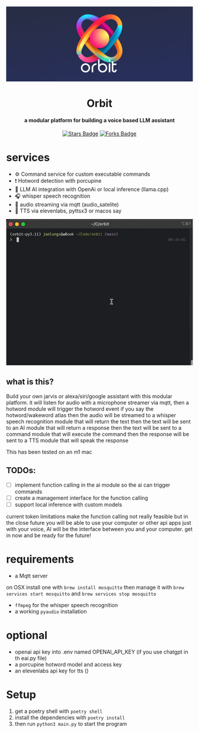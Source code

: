 ![header](./assets/orbit-header.png)
<h1 align="center">Orbit
</h1>
<h4 align="center">
a modular platform for building a voice based LLM assistant</h4>
<p align="center">
    <a href="https://github.com/JanLunge/orbit/stargazers"><img src="https://img.shields.io/github/stars/JanLunge/orbit" alt="Stars Badge"/></a>
    <a href="https://github.com/JanLunge/orbit/network/members"><img src="https://img.shields.io/github/forks/JanLunge/orbit" alt="Forks Badge"/></a>
</p>

# services
* ⚙️ Command service for custom executable commands
* ❗️ Hotword detection with porcupine
* 🧠 LLM AI integration with OpenAi or local inference (llama.cpp)
* 🎧 whisper speech recognition
* 🎤 audio streaming via mqtt (audio_satelite)
* 💬 TTS via elevenlabs, pyttsx3 or macos say

![demo](./assets/demo-shell.gif)

## what is this?
Build your own jarvis or alexa/siri/google assistant with this modular platform. 
it will listen for audio with a microphone streamer via mqtt, 
then a hotword module will trigger the hotword event if you say the hotword/wakeword atlas
then the audio will be streamed to a whisper speech recognition module that will return the text
then the text will be sent to an AI module that will return a response
then the text will be sent to a command module that will execute the command
then the response will be sent to a TTS module that will speak the response

This has been tested on an m1 mac

## TODOs:
- [ ] implement function calling in the ai module so the ai can trigger commands
- [ ] create a management interface for the function calling
- [ ] support local inference with custom models

current token limitations make the function calling not really feasible but in the close future you will be able to use your computer or other api apps just with your voice,
AI will be the interface between you and your computer. get in now and be ready for the future!

# requirements
- a Mqtt server

on OSX install one with `brew install mosquitto` then manage it with `brew services start mosquitto`
and 
`brew services stop mosquitto`
* `ffmpeg` for the whisper speech recognition
* a working `pyaudio` installation

# optional
- openai api key into .env named OPENAI_API_KEY (if you use chatgpt in th eai.py file)
- a porcupine hotword model and access key
- an elevenlabs api key for tts ()



# Setup
1. get a poetry shell with `poetry shell`
2. install the dependencies with `poetry install`
3. then run `python3 main.py` to start the program
